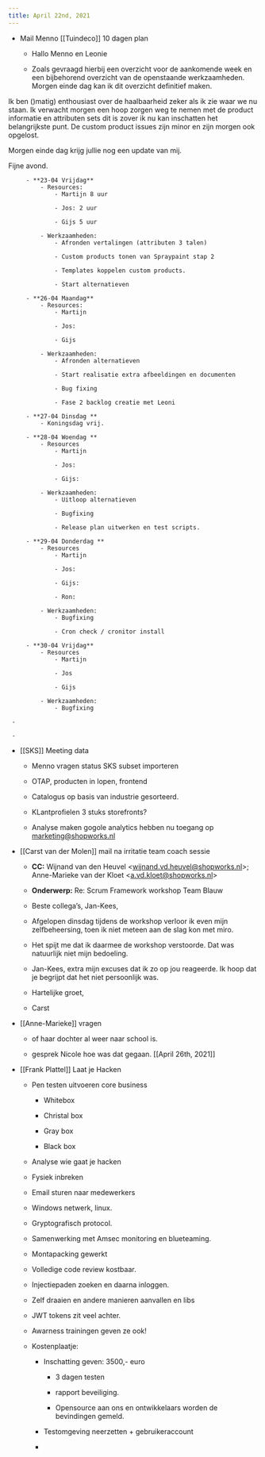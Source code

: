 ```yaml
---
title: April 22nd, 2021
---
```


- Mail Menno [[Tuindeco]] 10 dagen plan 
	 - Hallo Menno en Leonie

	 - Zoals gevraagd hierbij een overzicht voor de aankomende week en een bijbehorend overzicht van de openstaande werkzaamheden. Morgen einde dag kan ik dit overzicht definitief maken. 

Ik ben ()matig) enthousiast over de haalbaarheid zeker als ik zie waar we nu staan. Ik verwacht morgen een hoop zorgen weg te nemen met de product informatie en attributen sets dit is zover ik nu kan inschatten het belangrijkste punt. De custom product issues zijn minor en zijn morgen ook opgelost. 

Morgen einde dag krijg jullie nog een update van mij.

Fijne avond.


		 - **23-04 Vrijdag**
			 - Resources:
				 - Martijn 8 uur

				 - Jos: 2 uur

				 - Gijs 5 uur

			 - Werkzaamheden:
				 - Afronden vertalingen (attributen 3 talen) 

				 - Custom products tonen van Spraypaint stap 2 

				 - Templates koppelen custom products.

				 - Start alternatieven

		 - **26-04 Maandag**
			 - Resources:
				 - Martijn 

				 - Jos: 

				 - Gijs 

			 - Werkzaamheden:
				 - Afronden alternatieven

				 - Start realisatie extra afbeeldingen en documenten 

				 - Bug fixing

				 - Fase 2 backlog creatie met Leoni

		 - **27-04 Dinsdag **
			 - Koningsdag vrij.

		 - **28-04 Woendag **
			 - Resources
				 - Martijn 

				 - Jos: 

				 - Gijs: 

			 - Werkzaamheden:
				 - Uitloop alternatieven

				 - Bugfixing

				 - Release plan uitwerken en test scripts.

		 - **29-04 Donderdag **
			 - Resources
				 - Martijn 

				 - Jos:

				 - Gijs: 

				 - Ron: 

			 - Werkzaamheden:
				 - Bugfixing

				 - Cron check / cronitor install

		 - **30-04 Vrijdag**
			 - Resources
				 - Martijn 

				 - Jos 

				 - Gijs 

			 - Werkzaamheden:
				 - Bugfixing

	 - 

	 - 

- [[SKS]] Meeting data
	 - Menno vragen status SKS subset importeren

	 - OTAP, producten in lopen, frontend 

	 - Catalogus op basis van industrie gesorteerd.

	 - KLantprofielen 3 stuks storefronts?

	 - Analyse maken gogole analytics hebben nu toegang op marketing@shopworks.nl

- [[Carst van der Molen]] mail na irritatie team coach sessie 
	 - **CC:** Wijnand van den
Heuvel <[wijnand.vd.heuvel@shopworks.nl](mailto:wijnand.vd.heuvel@shopworks.nl)>;
Anne-Marieke van der Kloet <[a.vd.kloet@shopworks.nl](mailto:a.vd.kloet@shopworks.nl)>

	 - **Onderwerp:** Re: Scrum Framework workshop Team Blauw

	 - Beste
collega’s, Jan-Kees,

	 - Afgelopen
dinsdag tijdens de workshop verloor ik even mijn zelfbeheersing, toen ik niet
meteen aan de slag kon met miro.

	 - Het
spijt me dat ik daarmee de workshop verstoorde. Dat was natuurlijk niet mijn
bedoeling.

	 - Jan-Kees,
extra mijn excuses dat ik zo op jou reageerde. Ik hoop dat je begrijpt dat het
niet persoonlijk was.

	 - Hartelijke
groet,

	 - Carst

- [[Anne-Marieke]] vragen 
	 - of haar dochter al weer naar school is.

	 - gesprek Nicole hoe was dat gegaan. [[April 26th, 2021]]

- [[Frank Plattel]] Laat je Hacken 
	 - Pen testen uitvoeren core business
		 - Whitebox

		 - Christal box

		 - Gray box

		 - Black box

	 - Analyse wie gaat je hacken 

	 - Fysiek inbreken

	 - Email sturen naar medewerkers

	 - Windows netwerk, linux. 

	 - Gryptografisch protocol.

	 - Samenwerking met Amsec monitoring en blueteaming. 

	 - Montapacking gewerkt 

	 - Volledige code review kostbaar.

	 - Injectiepaden zoeken en daarna inloggen.

	 - Zelf draaien en andere manieren aanvallen en libs 

	 - JWT tokens zit veel achter.

	 - Awarness trainingen geven ze ook! 

	 - Kostenplaatje:
		 - Inschatting geven: 3500,- euro
			 - 3 dagen testen

			 - rapport beveiliging.

			 - Opensource aan ons en ontwikkelaars worden de bevindingen gemeld. 

		 - Testomgeving neerzetten + gebruikeraccount

		 - 
